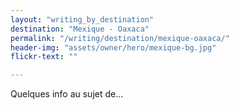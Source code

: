 ```yaml
---
layout: "writing_by_destination"
destination: "Mexique - Oaxaca"
permalink: "/writing/destination/mexique-oaxaca/"
header-img: "assets/owner/hero/mexique-bg.jpg"
flickr-text: ""

---
```


Quelques info au sujet de...